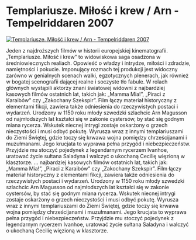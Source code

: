 Templariusze. Miłość i krew / Arn - Tempelriddaren 2007 
=============
[![Templariusze. Miłość i krew / Arn - Tempelriddaren 2007 ](http://vidos.pl/images/player.gif)](http://vidos.pl/templariusze-milosc-i-krew-arn-tempelriddaren-2007)

 Jeden z najdroższych filmów w historii europejskiej kinematografii. „Templariusze. Miłość i krew” to widowiskowa saga osadzona w średniowiecznych realiach. Opowieść o władzy i intrydze, miłości i zdradzie, namiętności i pokucie. Imponujący rozmach tej produkcji jest widoczny zarówno w genialnych scenach walki, egzotycznych plenerach, jak również w bogatej scenografii dającej realne i soczyste tło fabule. W rolach głównych wystąpili aktorzy znani światowej widowni z najbardziej kasowych filmów ostatnich lat, takich jak: „Mamma Mia!”, „Piraci z Karaibów” czy „Zakochany Szekspir”. Film łączy materiał historyczny z elementami fikcji, zawiera także odniesienia do rzeczywistych postaci i wydarzeń. Urodzony w 1150 roku młody szwedzki szlachcic Arn Magusson od najmłodszych lat kształci się w zakonie cystersów, by stać się godnym miana rycerza. Wskutek niecnej intrygi zostaje oskarżony o grzech nieczystości i musi odbyć pokutę. Wyrusza wraz z innymi templariuszami do Ziemi Świętej, gdzie toczy się krwawa wojna pomiędzy chrześcijanami i muzułmanami. Jego krucjata to wyprawa pełna przygód i niebezpieczeństw. Przyjdzie mu stoczyć pojedynek z legendarnym rycerzem Ivanhoe, uratować życie sułtana Saladyna i walczyć o ukochaną Cecilię więzioną w klasztorze.  ... najbardziej kasowych filmów ostatnich lat, takich jak: „Mamma Mia!”, „Piraci z Karaibów” czy „Zakochany Szekspir”. Film łączy materiał historyczny z elementami fikcji, zawiera także odniesienia do rzeczywistych postaci i wydarzeń. Urodzony w 1150 roku młody szwedzki szlachcic Arn Magusson od najmłodszych lat kształci się w zakonie cystersów, by stać się godnym miana rycerza. Wskutek niecnej intrygi zostaje oskarżony o grzech nieczystości i musi odbyć pokutę. Wyrusza wraz z innymi templariuszami do Ziemi Świętej, gdzie toczy się krwawa wojna pomiędzy chrześcijanami i muzułmanami. Jego krucjata to wyprawa pełna przygód i niebezpieczeństw. Przyjdzie mu stoczyć pojedynek z legendarnym rycerzem Ivanhoe, uratować życie sułtana Saladyna i walczyć o ukochaną Cecilię więzioną w klasztorze.
